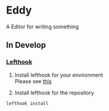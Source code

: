 # Eddy
A Editor for writing something

## In Develop

### [Lefthook](https://github.com/evilmartians/lefthook)
1. Install lefthook for your environment  
Please see [this](https://github.com/evilmartians/lefthook/blob/master/docs/install.md)

2. Install lefthook for the repository
```
lefthook install
```

